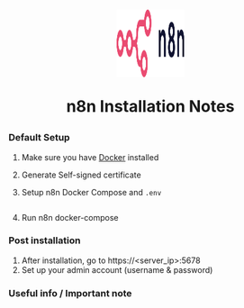 <h1 align="center">
<img src=https://github.com/phamthanhsang-cs/SOC-in-my-Pocket/blob/main/images/logos/n8n-logo.png alt="logo" width="120" height="120">

n8n Installation Notes

</h1>


### Default Setup



1. Make sure you have [Docker](https://docs.docker.com/get-docker/) installed

2. Generate Self-signed certificate 

3. Setup n8n Docker Compose and `.env` 
```bash

```
4. Run n8n docker-compose



### Post installation 
1. After installation, go to https://<server_ip>:5678 
2. Set up your admin account (username & password)
   

### Useful info / Important note


